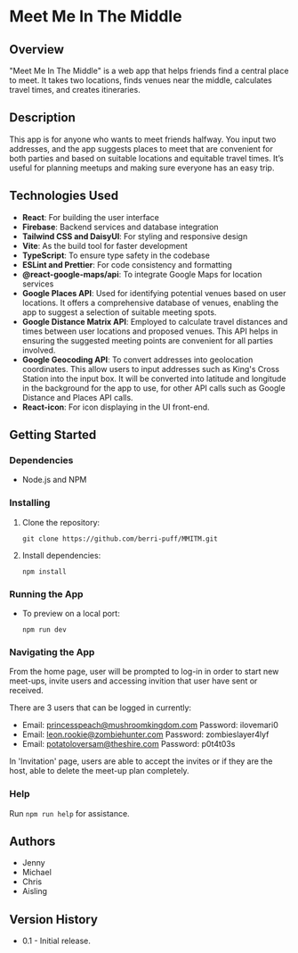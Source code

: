 # Meet Me In The Middle

## Overview

"Meet Me In The Middle" is a web app that helps friends find a central place to meet. It takes two locations, finds venues near the middle, calculates travel times, and creates itineraries.

## Description

This app is for anyone who wants to meet friends halfway. You input two addresses, and the app suggests places to meet that are convenient for both parties and based on suitable locations and equitable travel times. It’s useful for planning meetups and making sure everyone has an easy trip.

## Technologies Used

- **React**: For building the user interface
- **Firebase**: Backend services and database integration
- **Tailwind CSS and DaisyUI**: For styling and responsive design
- **Vite**: As the build tool for faster development
- **TypeScript**: To ensure type safety in the codebase
- **ESLint and Prettier**: For code consistency and formatting
- **@react-google-maps/api**: To integrate Google Maps for location services
- **Google Places API**: Used for identifying potential venues based on user locations. It offers a comprehensive database of venues, enabling the app to suggest a selection of suitable meeting spots.
- **Google Distance Matrix API**: Employed to calculate travel distances and times between user locations and proposed venues. This API helps in ensuring the suggested meeting points are convenient for all parties involved.
- **Google Geocoding API**: To convert addresses into geolocation coordinates. This allow users to input addresses such as King's Cross Station into the input box. It will be converted into latitude and longitude in the background for the app to use, for other API calls such as Google Distance and Places API calls. 
- **React-icon**: For icon displaying in the UI front-end. 


## Getting Started

### Dependencies

- Node.js and NPM

### Installing

1. Clone the repository:
   ```
   git clone https://github.com/berri-puff/MMITM.git
   ```
2. Install dependencies:
   ```
   npm install
   ```

### Running the App

- To preview on a local port:
  ```
  npm run dev
  ```

### Navigating the App 

From the home page, user will be prompted to log-in in order to start new meet-ups, invite users and accessing invition that user have sent or received. 

There are 3 users that can be logged in currently: 
   - Email: princesspeach@mushroomkingdom.com Password: ilovemari0
   - Email: leon.rookie@zombiehunter.com Password: zombieslayer4lyf
   - Email: potatoloversam@theshire.com Password: p0t4t03s

In 'Invitation' page, users are able to accept the invites or if they are the host, able to delete the meet-up plan completely. 

### Help

Run `npm run help` for assistance.

## Authors

- Jenny
- Michael
- Chris
- Aisling

## Version History

- 0.1 - Initial release.
